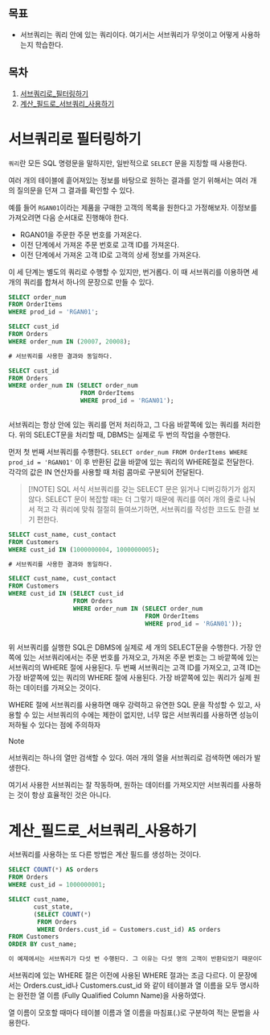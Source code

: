 
## 목표

- 서브쿼리는 쿼리 안에 있는 쿼리이다. 여기서는 서브쿼리가 무엇이고 어떻게 사용하는지 학습한다.

## 목차

1. [서브쿼리로_필터링하기](#서브쿼리로_필터링하기)
2. [계산_필드로_서브쿼리_사용하기](#계산_필드로_서브쿼리_사용하기)


# 서브쿼리로 필터링하기

`쿼리`란 모든 SQL 명령문을 말하지만, 일반적으로 `SELECT` 문을 지칭할 때 사용한다.

여러 개의 테이블에 흩어져있는 정보를 바탕으로 원하는 결과를 얻기 위해서는 여러 개의 질의문을 던져 그 결과를 확인할 수 있다.

예를 들어 `RGAN01`이라는 제품을 구매한 고객의 목록을 원한다고 가정해보자.
이정보를 가져오려면 다음 순서대로 진행해야 한다.

- RGAN01을 주문한 주문 번호를 가져온다.
- 이전 단계에서 가져온 주문 번호로 고객 ID를 가져온다.
- 이전 단계에서 가져온 고객 ID로 고객의 상세 정보를 가져온다.

이 세 단계는 별도의 쿼리로 수행할 수 있지만, 번거롭다. 이 때 서브쿼리를 이용하면 세 개의 쿼리를 합쳐서 하나의 문장으로 만들 수 있다.

``` sql
SELECT order_num
FROM OrderItems
WHERE prod_id = 'RGAN01';

SELECT cust_id
FROM Orders
WHERE order_num IN (20007, 20008);

# 서브쿼리를 사용한 결과와 동일하다.

SELECT cust_id
FROM Orders
WHERE order_num IN (SELECT order_num
					FROM OrderItems
                    WHERE prod_id = 'RGAN01');
                    
```

서브쿼리는 항상 안에 있는 쿼리를 먼저 처리하고, 그 다음 바깥쪽에 있는 쿼리를 처리한다. 위의 SELECT문을 처리할 때, DBMS는 실제로 두 번의 작업을 수행한다.

먼저 첫 번째 서브쿼리를 수행한다. `SELECT order_num FROM OrderItems WHERE prod_id = 'RGAN01'`
이 후 반환된 값을 바깥에 있는 쿼리의 WHERE절로 전달한다. 각각의 값은 IN 연산자를 사용할 때 처럼 콤마로 구분되어 전달된다.

> [!NOTE] SQL 서식
> 서브쿼리를 갖는 SELECT 문은 읽거나 디버깅하기가 쉽지 않다. 
> SELECT 문이 복잡할 때는 더 그렇기 때문에 쿼리를 여러 개의 줄로 나눠서 적고 각 쿼리에 맞춰 절절히 들여쓰기하면, 서브쿼리를 작성한 코드도 한결 보기 편한다.

``` SQL
SELECT cust_name, cust_contact
FROM Customers
WHERE cust_id IN (1000000004, 1000000005);

# 서브쿼리를 사용한 결과와 동일하다.

SELECT cust_name, cust_contact
FROM Customers
WHERE cust_id IN (SELECT cust_id
				  FROM Orders
                  WHERE order_num IN (SELECT order_num
									  FROM OrderItems
                                      WHERE prod_id = 'RGAN01'));
                                      
```

위 서브쿼리를 실행한 SQL은 DBMS에 실제로 세 개의 SELECT문을 수행한다.
가장 안쪽에 있는 서브쿼리에서는 주문 번호를 가져오고, 가져온 주문 번호는 그 바깥쪽에 있는 서브쿼리의 WHERE 절에 사용된다. 
두 번째 서브쿼리는 고객 ID를 가져오고, 고객 ID는 가장 바깥쪽에 있는 쿼리의 WHERE 절에 사용된다. 가장 바깥쪽에 있는 쿼리가 실제 원하는 데이터를 가져오는 것이다.

WHERE 절에 서브쿼리를 사용하면 매우 강력하고 유연한 SQL 문을 작성할 수 있고, 사용할 수 있는 서브쿼리의 수에는 제한이 없지만, 너무 많은 서브쿼리를 사용하면 성능이 저하될 수 있다는 점에 주의하자

> [!NOTE]
> 서브쿼리는 하나의 열만 검색할 수 있다. 여러 개의 열을 서브쿼리로 검색하면 에러가 발생한다.
> 
> 여기서 사용한 서브쿼리는 잘 작동하며, 원하는 데이터를 가져오지만 서브쿼리를 사용하는 것이 항상 효율적인 것은 아니다.

# 계산_필드로_서브쿼리_사용하기

서브쿼리를 사용하는 또 다른 방법은 계산 필드를 생성하는 것이다.

```sql
SELECT COUNT(*) AS orders
FROM Orders
WHERE cust_id = 1000000001;

SELECT cust_name,
	   cust_state,
       (SELECT COUNT(*)
        FROM Orders
        WHERE Orders.cust_id = Customers.cust_id) AS orders
FROM Customers
ORDER BY cust_name;

이 예제에서는 서브쿼리가 다섯 번 수행된다. 그 이유는 다섯 명의 고객이 반환되었기 때문이다.
```

서브쿼리에 있는 WHERE 절은 이전에 사용된 WHERE 절과는 조금 다르다.
이 문장에서는 Orders.cust_id나 Customers.cust_id 와 같이 테이블과 열 이름을 모두 명시하는 완전한 열 이름 (Fully Qualified Column Name)을 사용하였다.

열 이름이 모호할 때마다 테이블 이름과 열 이름을 마침표(.)로 구분하여 적는 문법을 사용한다.

```sql

```
